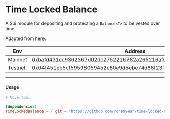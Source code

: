 # Time Locked Balance

A Sui module for depositing and protecting a `Balance<T>` to be vested over time.

Adapted from [here](https://github.com/kunalabs-io/sui-smart-contracts/tree/master/token-distribution#time-locked-balance).

| Env | Address |
| --- | ----------- |
| Mainnet | [0xbafd431cc9362367d02dc2752216782a265216af069d70a7679de5f38c0d62ca](https://suivision.xyz/package/0xbafd431cc9362367d02dc2752216782a265216af069d70a7679de5f38c0d62ca) |
| Testnet | [0x04f451eb5cf59598059452e80e9d5ebe74d88f23f72735597089d3e5ea82a1f7](https://testnet.suivision.xyz/package/0x04f451eb5cf59598059452e80e9d5ebe74d88f23f72735597089d3e5ea82a1f7) |

---

#### Usage
```toml
# Move.toml

[dependencies]
TimeLockedBalance = { git = "https://github.com/ronanyeah/time-locked-balance.git", rev = "master" }
```
